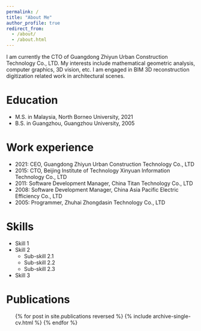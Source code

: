 ```yaml
---
permalink: /
title: "About Me"
author_profile: true
redirect_from: 
  - /about/
  - /about.html
---
```


I am currently the CTO of Guangdong Zhiyun Urban Construction Technology Co., LTD.
My interests include mathematical geometric analysis, computer graphics, 3D vision, etc.
I am engaged in BIM 3D reconstruction digitization related work in architectural scenes.

Education
======
* M.S. in Malaysia, North Borneo University, 2021
* B.S. in Guangzhou, Guangzhou University, 2005

Work experience
======
* 2021: CEO, Guangdong Zhiyun Urban Construction Technology Co., LTD
* 2015: CTO, Beijing Institute of Technology Xinyuan Information Technology Co., LTD
* 2011: Software Development Manager, China Titan Technology Co., LTD
* 2008: Software Development Manager, China Asia Pacific Electric Efficiency Co., LTD
* 2005: Programmer, Zhuhai Zhongdasin Technology Co., LTD
  
Skills
======
* Skill 1
* Skill 2
  * Sub-skill 2.1
  * Sub-skill 2.2
  * Sub-skill 2.3
* Skill 3

Publications
======
  <ul>{% for post in site.publications reversed %}
    {% include archive-single-cv.html %}
  {% endfor %}</ul>
